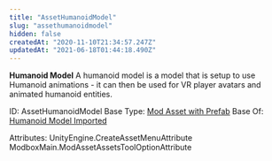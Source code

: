 ```yaml
---
title: "AssetHumanoidModel"
slug: "assethumanoidmodel"
hidden: false
createdAt: "2020-11-10T21:34:57.247Z"
updatedAt: "2021-06-18T01:44:18.490Z"
---
```

**Humanoid Model**
A humanoid model is a model that is setup to use Humanoid animations - it can then be used for VR player avatars and animated humanoid entities.

ID: AssetHumanoidModel
Base Type: [Mod Asset with Prefab](doc:modassetwithprefab1)
Base Of: [Humanoid Model Imported](doc:assethumanoidmodelimported)


Attributes:
UnityEngine.CreateAssetMenuAttribute
ModboxMain.ModAssetAssetsToolOptionAttribute